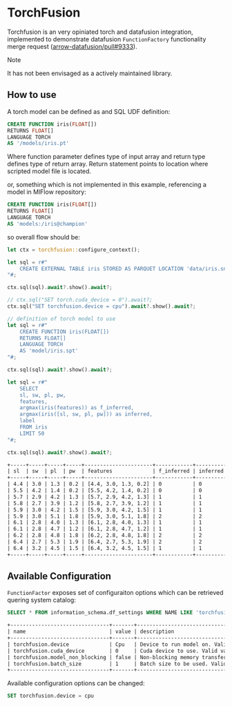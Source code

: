 # TorchFusion

Torchfusion is an very opiniated torch and datafusion integration, implemented to demonstrate datafusion `FunctionFactory` functionality merge request ([arrow-datafusion/pull#9333](https://github.com/apache/arrow-datafusion/pull/9333)).

> [!NOTE]
> It has not been envisaged as a actively maintained library.

## How to use

A torch model can be defined as and SQL UDF definition:

```sql
CREATE FUNCTION iris(FLOAT[])
RETURNS FLOAT[]
LANGUAGE TORCH
AS '/models/iris.pt'
```

Where function parameter defines type of input array and return type defines type of return array.
Return statement points to location where scripted model file is located.

or, something which is not implemented in this example, referencing a model in MlFlow repository:

```sql
CREATE FUNCTION iris(FLOAT[])
RETURNS FLOAT[]
LANGUAGE TORCH
AS 'models:/iris@champion'
```

so overall flow should be:

```rust
let ctx = torchfusion::configure_context();

let sql = r#"
    CREATE EXTERNAL TABLE iris STORED AS PARQUET LOCATION 'data/iris.snappy.parquet';
"#;

ctx.sql(sql).await?.show().await?;

// ctx.sql("SET torch.cuda_device = 0").await?;
ctx.sql("SET torchfusion.device = cpu").await?.show().await?;

// definition of torch model to use
let sql = r#"
    CREATE FUNCTION iris(FLOAT[])
    RETURNS FLOAT[]
    LANGUAGE TORCH
    AS 'model/iris.spt'
"#;

ctx.sql(sql).await?.show().await?;

let sql = r#"
    SELECT 
    sl, sw, pl, pw,
    features, 
    argmax(iris(features)) as f_inferred, 
    argmax(iris([sl, sw, pl, pw])) as inferred, 
    label
    FROM iris 
    LIMIT 50
"#;

ctx.sql(sql).await?.show().await?;
```

```txt
+-----+-----+-----+-----+----------------------+------------+----------+-------+
| sl  | sw  | pl  | pw  | features             | f_inferred | inferred | label |
+-----+-----+-----+-----+----------------------+------------+----------+-------+
| 4.4 | 3.0 | 1.3 | 0.2 | [4.4, 3.0, 1.3, 0.2] | 0          | 0        | 0     |
| 5.5 | 4.2 | 1.4 | 0.2 | [5.5, 4.2, 1.4, 0.2] | 0          | 0        | 0     |
| 5.7 | 2.9 | 4.2 | 1.3 | [5.7, 2.9, 4.2, 1.3] | 1          | 1        | 1     |
| 5.8 | 2.7 | 3.9 | 1.2 | [5.8, 2.7, 3.9, 1.2] | 1          | 1        | 1     |
| 5.9 | 3.0 | 4.2 | 1.5 | [5.9, 3.0, 4.2, 1.5] | 1          | 1        | 1     |
| 5.9 | 3.0 | 5.1 | 1.8 | [5.9, 3.0, 5.1, 1.8] | 2          | 2        | 2     |
| 6.1 | 2.8 | 4.0 | 1.3 | [6.1, 2.8, 4.0, 1.3] | 1          | 1        | 1     |
| 6.1 | 2.8 | 4.7 | 1.2 | [6.1, 2.8, 4.7, 1.2] | 1          | 1        | 1     |
| 6.2 | 2.8 | 4.8 | 1.8 | [6.2, 2.8, 4.8, 1.8] | 2          | 2        | 2     |
| 6.4 | 2.7 | 5.3 | 1.9 | [6.4, 2.7, 5.3, 1.9] | 2          | 2        | 2     |
| 6.4 | 3.2 | 4.5 | 1.5 | [6.4, 3.2, 4.5, 1.5] | 1          | 1        | 1     |
+-----+-----+-----+-----+----------------------+------------+----------+-------+
```

## Available Configuration

`FunctionFactor` exposes set of configuraiton options which can be retrieved quering system catalog:

```sql
SELECT * FROM information_schema.df_settings WHERE NAME LIKE 'torchfusion%'
```

```txt
+--------------------------------+-------+--------------------------------------------------------------------------------------+
| name                           | value | description                                                                          |
+--------------------------------+-------+--------------------------------------------------------------------------------------+
| torchfusion.device             | Cpu   | Device to run model on. Valid values 'cpu', 'cuda', 'mps', 'vulkan'. Default: 'cpu'  |
| torchfusion.cuda_device        | 0     | Cuda device to use. Valid value positive integer. Default: 0                         |
| torchfusion.model_non_blocking | false | Non-blocking memory transfer. Valid value boolean. Default: false                    |
| torchfusion.batch_size         | 1     | Batch size to be used. Valid value positive non-zero integers. Default: 1            |
+--------------------------------+-------+--------------------------------------------------------------------------------------+
```

Available configuration options can be changed:

```sql
SET torchfusion.device = cpu
```
